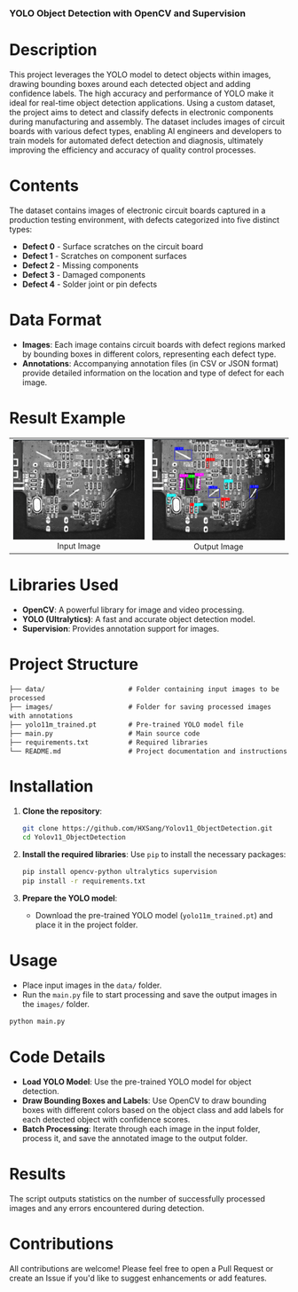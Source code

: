 ### YOLO Object Detection with OpenCV and Supervision

# Description
This project leverages the YOLO model to detect objects within images, drawing bounding boxes around each detected object and adding confidence labels. The high accuracy and performance of YOLO make it ideal for real-time object detection applications. Using a custom dataset, the project aims to detect and classify defects in electronic components during manufacturing and assembly. The dataset includes images of circuit boards with various defect types, enabling AI engineers and developers to train models for automated defect detection and diagnosis, ultimately improving the efficiency and accuracy of quality control processes.

# Contents
The dataset contains images of electronic circuit boards captured in a production testing environment, with defects categorized into five distinct types:

- **Defect 0** - Surface scratches on the circuit board
- **Defect 1** - Scratches on component surfaces
- **Defect 2** - Missing components
- **Defect 3** - Damaged components
- **Defect 4** - Solder joint or pin defects

# Data Format
- **Images**: Each image contains circuit boards with defect regions marked by bounding boxes in different colors, representing each defect type.
- **Annotations**: Accompanying annotation files (in CSV or JSON format) provide detailed information on the location and type of defect for each image.

# Result Example
<table align="center">
  <tr>
    <td align="center">
      <img src="/data/2604_2.png" alt="Input Image" width="500"/>
      <br>Input Image
    </td>
    <td align="center">
      <img src="images/2604_2.png" alt="Output Image" width="500"/>
      <br>Output Image
    </td>
  </tr>
</table>

# Libraries Used
- **OpenCV**: A powerful library for image and video processing.
- **YOLO (Ultralytics)**: A fast and accurate object detection model.
- **Supervision**: Provides annotation support for images.

# Project Structure
```
├── data/                     # Folder containing input images to be processed
├── images/                   # Folder for saving processed images with annotations
├── yolo11m_trained.pt        # Pre-trained YOLO model file
├── main.py                   # Main source code
├── requirements.txt          # Required libraries
└── README.md                 # Project documentation and instructions
```

# Installation

1. **Clone the repository**:
   ```bash
   git clone https://github.com/HXSang/Yolov11_ObjectDetection.git
   cd Yolov11_ObjectDetection
   ```

2. **Install the required libraries**:
   Use `pip` to install the necessary packages:
   ```bash
   pip install opencv-python ultralytics supervision
   pip install -r requirements.txt
   ```

3. **Prepare the YOLO model**:
   - Download the pre-trained YOLO model (`yolo11m_trained.pt`) and place it in the project folder.

# Usage

- Place input images in the `data/` folder.
- Run the `main.py` file to start processing and save the output images in the `images/` folder.

```bash
python main.py
```

# Code Details

- **Load YOLO Model**: Use the pre-trained YOLO model for object detection.
- **Draw Bounding Boxes and Labels**: Use OpenCV to draw bounding boxes with different colors based on the object class and add labels for each detected object with confidence scores.
- **Batch Processing**: Iterate through each image in the input folder, process it, and save the annotated image to the output folder.

# Results
The script outputs statistics on the number of successfully processed images and any errors encountered during detection.

# Contributions
All contributions are welcome! Please feel free to open a Pull Request or create an Issue if you'd like to suggest enhancements or add features.
